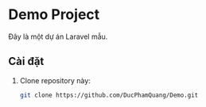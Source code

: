 # Demo Project

Đây là một dự án Laravel mẫu.

## Cài đặt

1. Clone repository này:
   ```bash
   git clone https://github.com/DucPhamQuang/Demo.git
